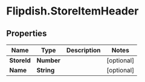 # Flipdish.StoreItemHeader

## Properties

Name | Type | Description | Notes
------------ | ------------- | ------------- | -------------
**StoreId** | **Number** |  | [optional] 
**Name** | **String** |  | [optional] 


